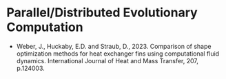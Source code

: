 # Parallel/Distributed Evolutionary Computation

* Weber, J., Huckaby, E.D. and Straub, D., 2023. Comparison of shape optimization methods for heat exchanger fins using computational fluid dynamics. International Journal of Heat and Mass Transfer, 207, p.124003.
